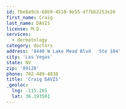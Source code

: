 ```yaml
---
id: fbe8a9cb-68b9-4510-9e55-df7bb2253e20
first_name: Craig
last_name: DAVIS
license: M.D.
services:
  - dermatology
category: doctors
address: '8440 W Lake Mead Blvd   Ste 104'
city: 'Las Vegas'
state: NV
zip: '89128'
phone: 702-489-4838
title: 'Craig DAVIS'
_geoloc:
  lng: -115.265
  lat: 36.193501
---
```

